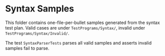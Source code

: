 # Syntax Samples

This folder contains one-file-per-bullet samples generated from the syntax test plan. Valid cases are under `TestPrograms/Syntax/`, invalid under `TestPrograms/Syntax/Invalid/`.

The test `SyntaxParserTests` parses all valid samples and asserts invalid samples fail to parse.
